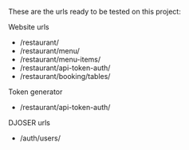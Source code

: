 These are the urls ready to be tested on this project:

Website urls
* /restaurant/
* /restaurant/menu/
* /restaurant/menu-items/
* /restaurant/api-token-auth/
* /restaurant/booking/tables/

Token generator
* /restaurant/api-token-auth/

DJOSER urls
* /auth/users/